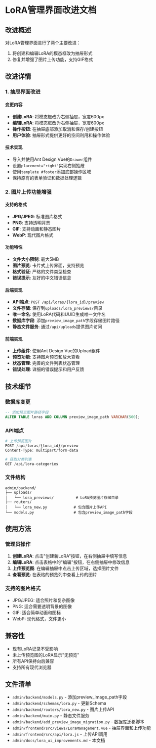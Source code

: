 # LoRA管理界面改进文档

## 改进概述

对LoRA管理界面进行了两个主要改进：
1. 将创建和编辑LoRA的模态框改为抽屉形式
2. 修复并增强了图片上传功能，支持GIF格式

## 改进详情

### 1. 抽屉界面改进

#### 变更内容
- **创建LoRA**: 将模态框改为右侧抽屉，宽度600px
- **编辑LoRA**: 将模态框改为右侧抽屉，宽度600px
- **操作按钮**: 在抽屉底部添加取消和保存/创建按钮
- **用户体验**: 抽屉形式提供更好的空间利用和操作体验

#### 技术实现
- 导入并使用Ant Design Vue的`Drawer`组件
- 设置`placement="right"`实现右侧抽屉
- 使用`template #footer`添加底部操作区域
- 保持原有的表单验证和数据处理逻辑

### 2. 图片上传功能增强

#### 支持的格式
- **JPG/JPEG**: 标准图片格式
- **PNG**: 支持透明背景
- **GIF**: 支持动画和静态图片
- **WebP**: 现代图片格式

#### 功能特性
- **文件大小限制**: 最大5MB
- **图片预览**: 卡片式上传界面，支持预览
- **格式验证**: 严格的文件类型检查
- **错误提示**: 友好的中文错误信息

#### 后端实现
- **API端点**: `POST /api/loras/{lora_id}/preview`
- **文件存储**: 保存到`uploads/lora_previews/`目录
- **唯一命名**: 使用LoRA代码和UUID生成唯一文件名
- **数据库字段**: 添加`preview_image_path`字段存储图片路径
- **静态文件服务**: 通过`/api/uploads`提供图片访问

#### 前端实现
- **上传组件**: 使用Ant Design Vue的Upload组件
- **预览功能**: 支持图片预览和放大查看
- **状态管理**: 完善的文件列表状态管理
- **错误处理**: 详细的错误提示和用户反馈

## 技术细节

### 数据库变更
```sql
-- 添加预览图片路径字段
ALTER TABLE loras ADD COLUMN preview_image_path VARCHAR(500);
```

### API端点
```python
# 上传预览图片
POST /api/loras/{lora_id}/preview
Content-Type: multipart/form-data

# 获取分类列表
GET /api/lora-categories
```

### 文件结构
```
admin/backend/
├── uploads/
│   └── lora_previews/          # LoRA预览图片存储目录
├── routers/
│   └── lora_new.py            # 包含图片上传API
└── models.py                  # 包含preview_image_path字段
```

## 使用方法

### 管理员操作
1. **创建LoRA**: 点击"创建新LoRA"按钮，在右侧抽屉中填写信息
2. **编辑LoRA**: 点击表格中的"编辑"按钮，在右侧抽屉中修改信息
3. **上传预览图**: 在编辑抽屉中点击上传区域，选择图片文件
4. **查看预览**: 在表格的预览列中查看上传的图片

### 支持的图片格式
- JPG/JPEG: 适合照片和复杂图像
- PNG: 适合需要透明背景的图像
- GIF: 适合简单动画和图标
- WebP: 现代格式，文件更小

## 兼容性
- 现有LoRA记录不受影响
- 未上传预览图的LoRA显示"无预览"
- 所有API保持向后兼容
- 支持所有现代浏览器

## 文件清单
- `admin/backend/models.py` - 添加preview_image_path字段
- `admin/backend/schemas/lora.py` - 更新Schema
- `admin/backend/routers/lora_new.py` - 图片上传API
- `admin/backend/main.py` - 静态文件服务
- `admin/backend/add_preview_image_migration.py` - 数据库迁移脚本
- `admin/frontend/src/views/LoraManagement.vue` - 抽屉界面和上传功能
- `admin/frontend/src/api/lora.js` - 上传API调用
- `admin/docs/lora_ui_improvements.md` - 本文档
